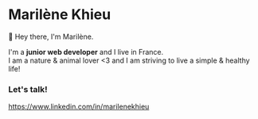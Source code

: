 # Marilène Khieu

👋 Hey there, I'm Marilène.

I'm a **junior web developer** and I live in France.<br>
I am a nature & animal lover <3 and I am striving to live a simple & healthy life! 

### Let's talk!
https://www.linkedin.com/in/marilenekhieu
